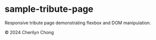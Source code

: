 # sample-tribute-page
Responsive tribute page demonstrating flexbox and DOM manipulation. 

&copy; 2024 Cherilyn Chong

